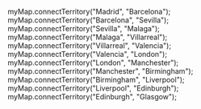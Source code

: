 


myMap.connectTerritory("Madrid", "Barcelona");  
myMap.connectTerritory("Barcelona", "Sevilla");  
myMap.connectTerritory("Sevilla", "Malaga");  
myMap.connectTerritory("Malaga", "Villarreal");  
myMap.connectTerritory("Villarreal", "Valencia");  
myMap.connectTerritory("Valencia", "London");  
myMap.connectTerritory("London", "Manchester");  
myMap.connectTerritory("Manchester", "Birmingham");  
myMap.connectTerritory("Birmingham", "Liverpool");  
myMap.connectTerritory("Liverpool", "Edinburgh");  
myMap.connectTerritory("Edinburgh", "Glasgow");